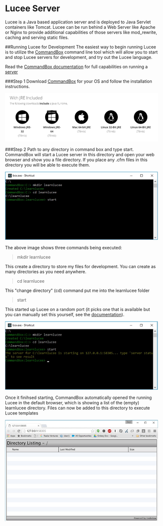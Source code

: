 # Lucee Server

Lucee is a Java based application server and is deployed to Java Servlet containers like Tomcat. Lucee can be run behind a Web Server like Apache or Nginx to provide additional capabilities of those servers like mod_rewrite, caching and serving static files.

##Running Lucee for Development
The easiest way to begin running Lucee is to utilize the [CommandBox](https://www.ortussolutions.com/products/commandbox) command line tool which will allow you to start and stop Lucee servers for development, and try out the Lucee language. 

Read the [CommandBox documentation](http://commandbox.ortusbooks.com/content/) for full capabilities on running a [server](https://ortus.gitbooks.io/commandbox-documentation/content/embedded_server/embedded_server.html)

###Step 1
Download [CommandBox](https://www.ortussolutions.com/products/commandbox) for your OS and follow the installation instructions.

![](commandbox-download.jpg)

###Step 2
Path to any directory in command box and type start. CommandBox will start a Lucee server in this directory and open your web browser and show you a file directory. If you place any .cfm files in this directory you will be able to execute them. 

![](commandbox-start.jpg)

The above image shows three commands being executed: 

> mkdir learnlucee 

This create a directory to store my files for development. You can create as many directories as you need anywhere.

> cd learnlucee

This "change directory" (cd) command put me into the learnlucee folder

> start

This started up Lucee on a random port (it picks one that is available but you can manually set this yourself, see the [documentation](https://ortus.gitbooks.io/commandbox-documentation/content/embedded_server/embedded_server.html)). 

![](commandbox-started.jpg)

Once it finihsed starting, CommandBox automatically opened the running Lucee in the default browser, which is showing a list of the (empty) learnlucee directory. Files can now be added to this directory to execute Lucee templates

![](commandbox-directory.jpg)





